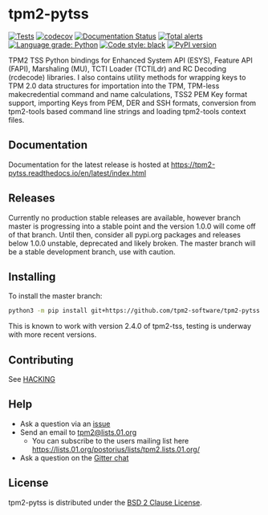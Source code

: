 # tpm2-pytss
[![Tests](https://github.com/tpm2-software/tpm2-pytss/actions/workflows/tests.yaml/badge.svg)](https://github.com/tpm2-software/tpm2-pytss/actions/workflows/tests.yaml)
[![codecov](https://codecov.io/gh/tpm2-software/tpm2-pytss/branch/master/graph/badge.svg?token=Nqs8anZr2B)](https://codecov.io/gh/tpm2-software/tpm2-pytss)
[![Documentation Status](https://readthedocs.org/projects/tpm2-pytss/badge/?version=latest)](https://tpm2-pytss.readthedocs.io/en/latest/?badge=latest)
[![Total alerts](https://img.shields.io/lgtm/alerts/g/tpm2-software/tpm2-pytss.svg?logo=lgtm&logoWidth=18)](https://lgtm.com/projects/g/tpm2-software/tpm2-pytss/alerts/)
[![Language grade: Python](https://img.shields.io/lgtm/grade/python/g/tpm2-software/tpm2-pytss.svg?logo=lgtm&logoWidth=18)](https://lgtm.com/projects/g/tpm2-software/tpm2-pytss/context:python)
[![Code style: black](https://img.shields.io/badge/code%20style-black-000000.svg)](https://github.com/python/black)
[![PyPI version](https://img.shields.io/pypi/v/tpm2-pytss.svg)](https://pypi.org/project/tpm2-pytss)

TPM2 TSS Python bindings for Enhanced System API (ESYS), Feature API (FAPI), Marshaling (MU), TCTI Loader (TCTILdr) and RC Decoding (rcdecode) libraries. I also contains
utility methods for wrapping keys to TPM 2.0 data structures for importation into the TPM, TPM-less makecredential command and name calculations, TSS2 PEM Key format support,
importing Keys from PEM, DER and SSH formats, conversion from tpm2-tools based command line strings and loading tpm2-tools context files.

## Documentation

Documentation for the latest release is hosted at
https://tpm2-pytss.readthedocs.io/en/latest/index.html

## Releases

Currently no production stable releases are available, however branch master is progressing into a stable point and the version 1.0.0 will
come off of that branch. Until then, consider all pypi.org packages and releases below 1.0.0 unstable, deprecated and likely broken. The master
branch will be a stable development branch, use with caution.

## Installing

To install the master branch:
```bash
python3 -m pip install git+https://github.com/tpm2-software/tpm2-pytss.git
```

This is known to work with version 2.4.0 of tpm2-tss, testing is underway with more recent versions.

## Contributing

See [HACKING](HACKING.md)

## Help

- Ask a question via an [issue](https://github.com/tpm2-software/tpm2-pytss/issues/new)
- Send an email to tpm2@lists.01.org
  - You can subscribe to the users mailing list here
    https://lists.01.org/postorius/lists/tpm2.lists.01.org/
- Ask a question on the [Gitter chat](https://gitter.im/tpm2-software/community)

## License

tpm2-pytss is distributed under the [BSD 2 Clause License](LICENSE).
